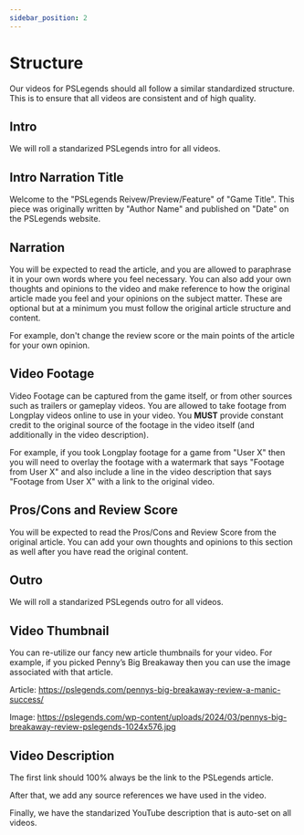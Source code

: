 ```yaml
---
sidebar_position: 2
---
```


# Structure

Our videos for PSLegends should all follow a similar standardized structure. This is to ensure that all videos are consistent and of high quality.

## Intro

We will roll a standarized PSLegends intro for all videos.

## Intro Narration Title

Welcome to the "PSLegends Reivew/Preview/Feature" of "Game Title". This piece was originally written by "Author Name" and published on "Date" on the PSLegends website.

## Narration

You will be expected to read the article, and you are allowed to paraphrase it in your own words where you feel necessary. You can also add your own thoughts and opinions to the video and make reference to how the original article made you feel and your opinions on the subject matter. These are optional but at a minimum you must follow the original article structure and content. 

For example, don't change the review score or the main points of the article for your own opinion.

## Video Footage

Video Footage can be captured from the game itself, or from other sources such as trailers or gameplay videos. You are allowed to take footage from Longplay videos online to use in your video. You **MUST** provide constant credit to the original source of the footage in the video itself (and additionally in the video description).

For example, if you took Longplay footage for a game from "User X" then you will need to overlay the footage with a watermark that says "Footage from User X" and also include a line in the video description that says "Footage from User X" with a link to the original video.

## Pros/Cons and Review Score

You will be expected to read the Pros/Cons and Review Score from the original article. You can add your own thoughts and opinions to this section as well after you have read the original content.

## Outro

We will roll a standarized PSLegends outro for all videos.

## Video Thumbnail

You can re-utilize our fancy new article thumbnails for your video. For example, if you picked Penny’s Big Breakaway then you can use the image associated with that article.

Article: https://pslegends.com/pennys-big-breakaway-review-a-manic-success/

Image: https://pslegends.com/wp-content/uploads/2024/03/pennys-big-breakaway-review-pslegends-1024x576.jpg

## Video Description

The first link should 100% always be the link to the PSLegends article.

After that, we add any source references we have used in the video.

Finally, we have the standarized YouTube description that is auto-set on all videos.